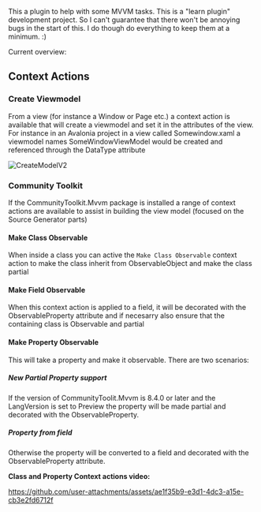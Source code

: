 This a plugin to help with some MVVM tasks. This is a "learn plugin" development project. So I can't guarantee that there won't be annoying bugs in the start of this. I do though do everything to keep them at a minimum. :) 

Current overview:

## Context Actions

### Create Viewmodel

From a view (for instance a Window or Page etc.) a context action is available that will create a viewmodel and set it in the attributes of the view. For instance in an Avalonia project in a view called Somewindow.xaml a viewmodel names SomeWindowViewModel would be created and referenced through the DataType attribute

![CreateModelV2](https://github.com/user-attachments/assets/093f9ff9-784b-45b4-96a6-db982ddea21b)

### Community Toolkit

If the CommunityToolkit.Mvvm package is installed a range of context actions are available to assist in building the view model (focused on the Source Generator parts)

#### Make Class Observable

When inside a class you can active the `Make Class Observable` context action to make the class inherit from ObservableObject and make the class partial

#### Make Field Observable

When this context action is applied to a field, it will be decorated with the ObservableProperty attribute and if necesarry also ensure that the containing class is Observable and partial

#### Make Property Observable

This will take a property and make it observable. There are two scenarios: 

##### New Partial Property support
If the version of CommunityToolit.Mvvm is 8.4.0 or later and the LangVersion is set to Preview the property will be made partial and decorated with the ObservableProperty. 

##### Property from field
Otherwise the property will be converted to a field and decorated with the ObservableProperty attribute.

**Class and Property Context actions video:**

https://github.com/user-attachments/assets/ae1f35b9-e3d1-4dc3-a15e-cb3e2fd6712f



